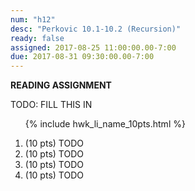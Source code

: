 ```yaml
---
num: "h12"
desc: "Perkovic 10.1-10.2 (Recursion)"
ready: false
assigned: 2017-08-25 11:00:00.00-7:00
due: 2017-08-31 09:30:00.00-7:00
---
```


<b>READING ASSIGNMENT</b>

TODO: FILL THIS IN

<ol>

{% include hwk_li_name_10pts.html %}

<li> (10 pts) TODO </li>

<li> (10 pts) TODO
<div class="pagebreak">
</div>
</li>

<li> (10 pts) TODO </li>

<li> (10 pts) TODO </li>

</ol>

